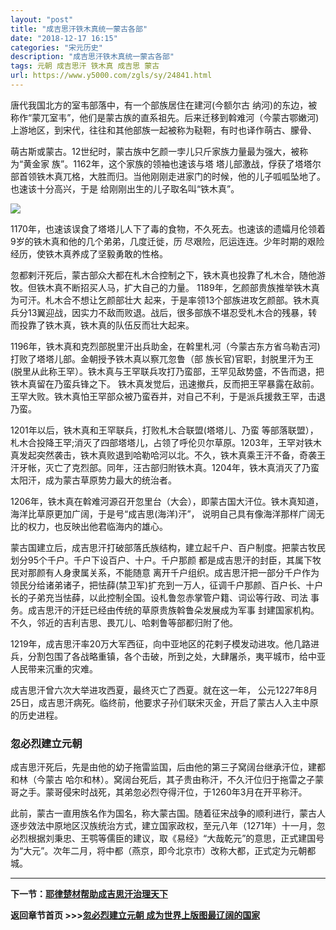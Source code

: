 ```yaml
---
layout: "post"
title: "成吉思汗铁木真统一蒙古各部"
date: "2018-12-17 16:15"
categories: "宋元历史"
description: "成吉思汗铁木真统一蒙古各部"
tags: 元朝 成吉思汗 铁木真 成吉思 蒙古
url: https://www.y5000.com/zgls/sy/24841.html
---
```






唐代我国北方的室韦部落中，有一个部族居住在建河(今额尔古
纳河)的东边，被称作“蒙兀室韦”，他们是蒙古族的直系祖先。后来迁移到斡难河（今蒙古鄂嫩河)上游地区，到宋代，往往和其他部族一起被称为鞑靼，有时也译作萌古、朦骨、

萌古斯或蒙古。12世纪时，蒙古族中乞颜一孛儿只斤家族力量最为强大，被称为“黄金家 族”。1162年，这个家族的领袖也速该与塔
塔儿部激战，俘获了塔塔尔部首领铁木真兀格，大胜而归。当他刚刚走进家门的时候，他的儿子呱呱坠地了。也速该十分高兴，于是 给刚刚出生的儿子取名叫“铁木真”。

![](https://img.y5000.com/uploads/allimg/170809/8-1FP9160945358.jpg)

1170年，也速该误食了塔塔儿人下了毒的食物，不久死去。也速该的遗孀月伦领着 9岁的铁木真和他的几个弟弟，几度迁徙，历
尽艰险，厄运连连。少年时期的艰险经历，使铁木真养成了坚毅勇敢的性格。

忽都剌汗死后，蒙古部众大都在札木合控制之下，铁木真也投靠了札木合，随他游牧。但铁木真不断招买人马，扩大自己的力量。
1189年，乞颜部贵族推举铁木真为可汗。札木合不想让乞颜部壮大
起来，于是率领13个部族进攻乞颜部。铁木真兵分13翼迎战，因实力不敌而败退。战后，很多部族不堪忍受札木合的残暴，转而投靠了铁木真，铁木真的队伍反而壮大起来。

1196年，铁木真和克烈部脱里汗出兵助金，在斡里札河（今蒙古东方省乌勒吉河)打败了塔塔儿部。金朝授予铁木真以察兀忽鲁（部
族长官)官职，封脱里汗为王(脱里从此称王罕）。铁木真与王罕联兵攻打乃蛮部，王罕见敌势盛，不告而退，把铁木真留在乃蛮兵锋之下。
铁木真发觉后，迅速撤兵，反而把王罕暴露在敌前。王罕大败。铁木真怕王罕部众被乃蛮吞并，对自己不利，于是派兵援救王罕，击退乃蛮。

1201年以后，铁木真和王罕联兵，打败札木合联盟(塔塔儿、乃蛮
等部落联盟），札木合投降王罕;消灭了四部塔塔儿，占领了呼伦贝尔草原。1203年，王罕对铁木真发起突然袭击，铁木真败退到哈勒哈河以北。不久，铁木真乘王汗不备，奇袭王汗牙帐，灭亡了克烈部。同年，汪古部归附铁木真。1204年，铁木真消灭了乃蛮太阳汗，成为蒙古草原势力最大的统治者。

1206年，铁木真在斡难河源召开忽里台（大会），即蒙古国大汗位。铁木真知道，海洋比草原更加广阔，于是号“成吉思(海洋)汗”，
说明自己具有像海洋那样广阔无比的权力，也反映出他君临海内的雄心。

蒙古国建立后，成吉思汗打破部落氏族结构，建立起千户、百户制度。把蒙古牧民划分95个千户。千户下设百户、十户。千户那颜
都是成吉思汗的封臣，其属下牧民对那颜有人身隶属关系，不能随意
离开千户组织。成吉思汗把一部分千户作为领民分给诸弟诸子，把怯薛(禁卫军)扩充到一万人，征调千户那颜、百户长、十户长的子弟充当怯薛，以此控制全国。设札鲁忽赤掌管户籍、词讼等行政、司法
事务。成吉思汗的汗廷已经由传统的草原贵族斡鲁朵发展成为军事 封建国家机构。不久，邻近的吉利吉思、畏兀儿、哈剌鲁等部都归附了他。

1219年，成吉思汗率20万大军西征，向中亚地区的花剌子模发动进攻。他几路进兵，分割包围了各战略重镇，各个击破，所到之处，大肆屠杀，夷平城市，给中亚人民带来沉重的灾难。

成吉思汗曾六次大举进攻西夏，最终灭亡了西夏。就在这一年，
公元1227年8月25日，成吉思汗病死。临终前，他要求子孙们联宋灭金，开启了蒙古人入主中原的历史进程。

###  忽必烈建立元朝

成吉思汗死后，先是由他的幼子拖雷监国，后由他的第三子窝阔台继承汗位，建都和林（今蒙古
哈尔和林）。窝阔台死后，其子贵由称汗，不久汗位归于拖雷之子蒙哥之手。蒙哥侵宋时战死，其弟忽必烈夺得汗位，于1260年3月在开平称汗。

此前，蒙古一直用族名作为国名，称大蒙古国。随着征宋战争的顺利进行，蒙古人逐步效法中原地区汉族统治方式，建立国家政权，至元八年（1271年）十一月，忽必烈根据刘秉忠、王鹗等儒臣的建议，取《易经》“大哉乾元”的意思，正式建国号为“大元”。次年二月，将中都（燕京，即今北京市）改称大都，正式定为元朝都城。

* * *

**下一节：[耶律楚材帮助成吉思汗治理天下](https://www.y5000.com/zgls/sy/24842.html)**

**返回章节首页 >>>[忽必烈建立元朝
成为世界上版图最辽阔的国家](https://www.y5000.com/zgls/sy/24929.html)**
